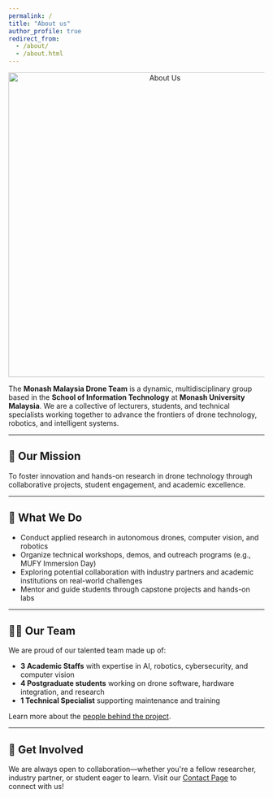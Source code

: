```yaml
---
permalink: /
title: "About us"
author_profile: true
redirect_from: 
  - /about/
  - /about.html
---
```


<p align="center">
  <img src="https://noobasuna.github.io/monash_drone/images/359.jpg" alt="About Us" width="600"/>
</p>

The **Monash Malaysia Drone Team** is a dynamic, multidisciplinary group based in the **School of Information Technology** at **Monash University Malaysia**. We are a collective of lecturers, students, and technical specialists working together to advance the frontiers of drone technology, robotics, and intelligent systems.

---

## 🎯 Our Mission

To foster innovation and hands-on research in drone technology through collaborative projects, student engagement, and academic excellence.

---

## 🔬 What We Do

- Conduct applied research in autonomous drones, computer vision, and robotics  
- Organize technical workshops, demos, and outreach programs (e.g., MUFY Immersion Day)  
- Exploring potential collaboration with industry partners and academic institutions on real-world challenges  
- Mentor and guide students through capstone projects and hands-on labs  

---

## 👨‍💻 Our Team

We are proud of our talented team made up of:

- **3 Academic Staffs** with expertise in AI, robotics, cybersecurity, and computer vision  
- **4 Postgraduate students** working on drone software, hardware integration, and research  
- **1 Technical Specialist** supporting maintenance and training  

Learn more about the [people behind the project](/teaching.html).

---

## 🤝 Get Involved

We are always open to collaboration—whether you're a fellow researcher, industry partner, or student eager to learn. Visit our [Contact Page](/contact/) to connect with us!
